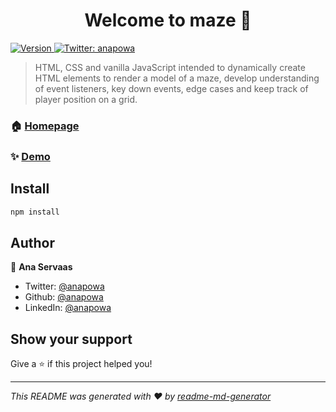 <h1 align="center">Welcome to maze 👋</h1>
<p>
  <a href="https://www.npmjs.com/package/maze" target="_blank">
    <img alt="Version" src="https://img.shields.io/npm/v/maze.svg">
  </a>
  <a href="https://twitter.com/anapowa" target="_blank">
    <img alt="Twitter: anapowa" src="https://img.shields.io/twitter/follow/anapowa.svg?style=social" />
  </a>
</p>

> HTML, CSS and vanilla JavaScript intended to dynamically create HTML elements to render a model of a maze, develop understanding of event listeners, key down events, edge cases and keep track of player position on a grid. 

### 🏠 [Homepage](https://github.com/anapowa/maze)

### ✨ [Demo](https://anapowa.github.io/maze/)

## Install

```sh
npm install
```

## Author

👤 **Ana Servaas**

* Twitter: [@anapowa](https://twitter.com/anapowa)
* Github: [@anapowa](https://github.com/anapowa)
* LinkedIn: [@anapowa](https://www.linkedin.com/in/anapowa/)

## Show your support

Give a ⭐️ if this project helped you!

***
_This README was generated with ❤️ by [readme-md-generator](https://github.com/kefranabg/readme-md-generator)_
